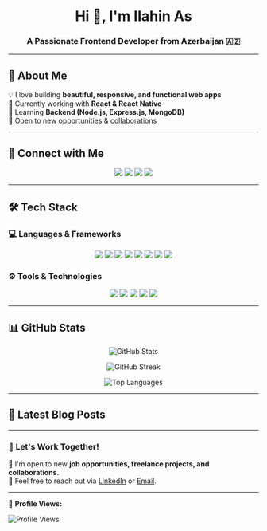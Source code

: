 

<h1 align="center">Hi 👋, I'm Ilahin As</h1>
<h3 align="center">A Passionate Frontend Developer from Azerbaijan 🇦🇿</h3>

---

## 🚀 **About Me**
💡 I love building **beautiful, responsive, and functional web apps**  
🔭 Currently working with **React & React Native**  
🌱 Learning **Backend (Node.js, Express.js, MongoDB)**  
📌 Open to new opportunities & collaborations  

---

## 🔗 **Connect with Me**
<p align="center">
  <a href="[https://dev.to/ilahinasdev](https://ilahin)" target="_blank"><img src="https://img.shields.io/badge/Dev.to-333333?style=for-the-badge&logo=dev.to&logoColor=white" /></a>
  <a href="https://www.linkedin.com/in/ilahin-talibov-36a6201b2" target="_blank"><img src="https://img.shields.io/badge/LinkedIn-0077B5?style=for-the-badge&logo=linkedin&logoColor=white" /></a>
  <a href="https://www.facebook.com/ilahin.talibov" target="_blank"><img src="https://img.shields.io/badge/Facebook-1877F2?style=for-the-badge&logo=facebook&logoColor=white" /></a>
  <a href="https://www.instagram.com/ilahintalibov" target="_blank"><img src="https://img.shields.io/badge/Instagram-E4405F?style=for-the-badge&logo=instagram&logoColor=white" /></a>
</p>

---

## 🛠 **Tech Stack**
### 💻 **Languages & Frameworks**
<p align="center">
  <img src="https://img.shields.io/badge/HTML-E34F26?style=for-the-badge&logo=html5&logoColor=white" />
  <img src="https://img.shields.io/badge/CSS-1572B6?style=for-the-badge&logo=css3&logoColor=white" />
  <img src="https://img.shields.io/badge/JavaScript-F7DF1E?style=for-the-badge&logo=javascript&logoColor=black" />
  <img src="https://img.shields.io/badge/React-61DAFB?style=for-the-badge&logo=react&logoColor=black" />
  <img src="https://img.shields.io/badge/Redux-764ABC?style=for-the-badge&logo=redux&logoColor=white" />
  <img src="https://img.shields.io/badge/Next.js-000000?style=for-the-badge&logo=next.js&logoColor=white" />
  <img src="https://img.shields.io/badge/Node.js-339933?style=for-the-badge&logo=node.js&logoColor=white" />
  <img src="https://img.shields.io/badge/Tailwind_CSS-38B2AC?style=for-the-badge&logo=tailwind-css&logoColor=white" />
</p>

### ⚙️ **Tools & Technologies**
<p align="center">
  <img src="https://img.shields.io/badge/Git-F05032?style=for-the-badge&logo=git&logoColor=white" />
  <img src="https://img.shields.io/badge/Github-181717?style=for-the-badge&logo=github&logoColor=white" />
  <img src="https://img.shields.io/badge/Postman-FF6C37?style=for-the-badge&logo=postman&logoColor=white" />
  <img src="https://img.shields.io/badge/Webpack-8DD6F9?style=for-the-badge&logo=webpack&logoColor=black" />
  <img src="https://img.shields.io/badge/SCSS-CC6699?style=for-the-badge&logo=sass&logoColor=white" />
</p>

---

## 📊 **GitHub Stats**
<p align="center">
  <img src="https://github-readme-stats.vercel.app/api?username=ilahintalibov&show_icons=true&theme=radical" alt="GitHub Stats" />
</p>

<p align="center">
  <img src="https://github-readme-streak-stats.herokuapp.com/?user=ilahintalibov&theme=radical" alt="GitHub Streak" />
</p>

<p align="center">
  <img src="https://github-readme-stats.vercel.app/api/top-langs?username=ilahintalibov&layout=compact&theme=radical" alt="Top Languages" />
</p>

---

## 📝 **Latest Blog Posts**
<!-- BLOG-POST-LIST:START -->
<!-- BLOG-POST-LIST:END -->

---

### 🚀 **Let's Work Together!**
💼 I'm open to new **job opportunities, freelance projects, and collaborations.**  
📩 Feel free to reach out via [LinkedIn](https://www.linkedin.com/in/ilahin-talibov-36a6201b2) or [Email](mailto:your-email@example.com).

---

🔄 **Profile Views:**  
<p align="left"> <img src="https://komarev.com/ghpvc/?username=ilahintalibov&label=Profile%20views&color=0e75b6&style=flat" alt="Profile Views" /> </p>
